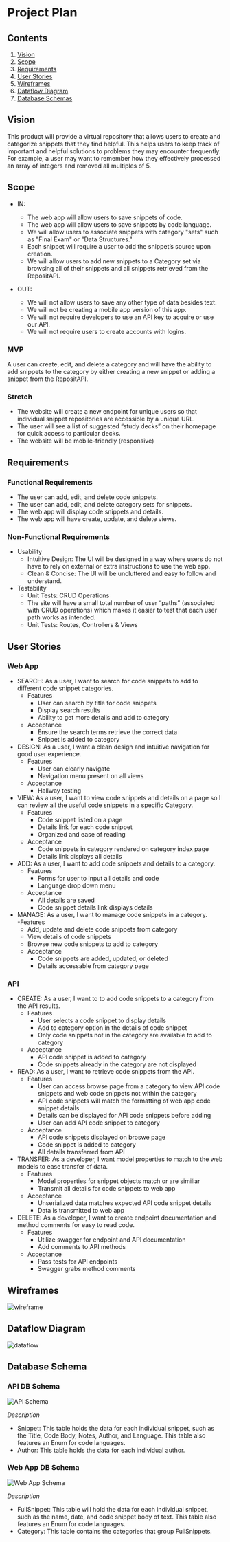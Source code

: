 # Project Plan

## Contents
1. [Vision](#vision)
2. [Scope](#scope)
3. [Requirements](#requirements)
4. [User Stories](#user-stories)
5. [Wireframes](#wireframes)
6. [Dataflow Diagram](#dataflow-diagram)
7. [Database Schemas](#database-schema)

## Vision
This product will provide a virtual repository that allows users to create 
and categorize snippets that they find helpful. 
This helps users to keep track of important and helpful solutions to problems they may encounter frequently. 
For example, a user may want to remember how they effectively processed an array of integers and removed all multiples of 5. 

## Scope
* IN:
  - The web app will allow users to save snippets of code.
  - The web app will allow users to save snippets by code language.
  - We will allow users to associate snippets with category "sets" such as "Final Exam" or "Data Structures."
  - Each snippet will require a user to add the snippet’s source upon creation.
  - We will allow users to add new snippets to a Category set via browsing all of their snippets and all snippets retrieved from the RepositAPI.

* OUT:
  - We will not allow users to save any other type of data besides text.
  - We will not be creating a mobile app version of this app.
  - We will not require developers to use an API key to acquire or use our API.
  - We will not require users to create accounts with logins.
  
### MVP
A user can create, edit, and delete a category and will have the ability to add snippets to the category by either creating a new snippet or adding a snippet from the RepositAPI.

### Stretch
  - The website will create a new endpoint for unique users so that individual snippet repositories are accessible by a unique URL.
  - The user will see a list of suggested “study decks” on their homepage for quick access to particular decks.
  - The website will be mobile-friendly (responsive)
  

## Requirements
### Functional Requirements
 - The user can add, edit, and delete code snippets.
 - The user can add, edit, and delete category sets for snippets.
 - The web app will display code snippets and details. 
 - The web app will have create, update, and delete views.
### Non-Functional Requirements
* Usability
  - Intuitive Design: The UI will be designed in a way where users do not have to rely on external or extra instructions to use the web app.
  - Clean & Concise: The UI will be uncluttered and easy to follow and understand.
* Testability
  - Unit Tests: CRUD Operations 
  - The site will have a small total number of user “paths” (associated with CRUD operations) which makes it easier to test that each user path works as intended.
  - Unit Tests: Routes, Controllers & Views
  
## User Stories
### Web App  
* SEARCH: As a user, I want to search for code snippets to add to different code snippet categories.
  - Features
    - User can search by title for code snippets
    - Display search results
    - Ability to get more details and add to category
  - Acceptance
    - Ensure the search terms retrieve the correct data
    - Snippet is added to category
* DESIGN: As a user, I want a clean design and intuitive navigation for good user experience.
  - Features
    - User can clearly navigate  
    - Navigation menu present on all views  
  - Acceptance
    - Hallway testing
* VIEW: As a user, I want to view code snippets and details on a page so I can review all the useful code snippets in a specific Category.
  - Features
    - Code snippet listed on a page  
	- Details link for each code snippet  
    - Organized and ease of reading  
  - Acceptance
    - Code snippets in category rendered on category index page  
    - Details link displays all details  
* ADD: As a user, I want to add code snippets and details to a category.
  - Features
    - Forms for user to input all details and code  
    - Language drop down menu 
  - Acceptance
    - All details are saved   
	- Code snippet details link displays details  
* MANAGE: As a user, I want to manage code snippets in a category.  
  -Features
	- Add, update and delete code snippets from category  
	- View details of code snippets  
	- Browse new code snippets to add to category
  - Acceptance
    - Code snippets are added, updated, or deleted   
	- Details accessable from category page    

### API  
* CREATE: As a user, I want to to add code snippets to a category from the API results.
  - Features
    - User selects a code snippet to display details
    - Add to category option in the details of code snippet
    - Only code snippets not in the category are available to add to category
  - Acceptance
    - API code snippet is added to category
    - Code snippets already in the category are not displayed 
* READ: As a user, I want to retrieve code snippets from the API.
  - Features
    - User can access browse page from a category to view API code snippets and web code snippets not within the category  
    - API code snippets will match the formatting of web app code snippet details
    - Details can be displayed for API code snippets before adding  
	- User can add API code snippet to category  
  - Acceptance
    - API code snippets displayed on broswe page 
    - Code snippet is added to category  
    - All details transferred from API  
* TRANSFER: As a developer, I want model properties to match to the web models to ease transfer of data.
  - Features
    - Model properties for snippet objects match or are similiar  
    - Transmit all details for code snippets to web app  
  - Acceptance
    - Unserialized data matches expected API code snippet details 
    - Data is transmitted to web app 
* DELETE: As a developer, I want to create endpoint documentation and method comments for easy to read code.
  - Features
    - Utilize swagger for endpoint and API documentation  
	- Add comments to API methods  
  - Acceptance
    - Pass tests for API endpoints
    - Swagger grabs method comments  

## Wireframes
![wireframe](../assets/RepositWF.png)

## Dataflow Diagram
![dataflow](../assets/DataFlowDiagram.png)

## Database Schema
### API DB Schema
![API Schema](../assets/APIDBSchema.png)

*Description* 
* Snippet: This table holds the data for each individual snippet, such as the Title, Code Body, Notes, Author, and Language. This table also features an Enum for code languages.
* Author: This table holds the data for each individual author.

### Web App DB Schema
![Web App Schema](../assets/WebAppDBSchema.png)

*Description*
* FullSnippet: This table will hold the data for each individual snippet, such as the name, date, and code snippet body of text. This table also features an Enum for code languages.
* Category: This table contains the categories that group FullSnippets.
